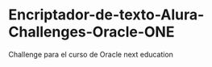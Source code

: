 # Encriptador-de-texto-Alura-Challenges-Oracle-ONE

Challenge para el curso de Oracle next education
